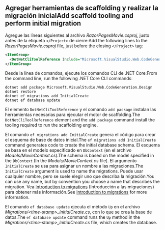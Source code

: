 <a name="cli"></a>

## <a name="add-scaffold-tooling-and-perform-initial-migration"></a><span data-ttu-id="799e1-101">Agregar herramientas de scaffolding y realizar la migración inicial</span><span class="sxs-lookup"><span data-stu-id="799e1-101">Add scaffold tooling and perform initial migration</span></span>

<span data-ttu-id="799e1-102">Agregue las líneas siguientes al archivo *RazorPagesMovie.csproj*, justo antes de la etiqueta `</Project>` de cierre:</span><span class="sxs-lookup"><span data-stu-id="799e1-102">Add the following lines to the *RazorPagesMovie.csproj* file, just before the closing `</Project>` tag:</span></span>

```xml
<ItemGroup>
  <DotNetCliToolReference Include="Microsoft.VisualStudio.Web.CodeGeneration.Tools" Version="2.1.0-preview1-final"/>
</ItemGroup>
```
  
<span data-ttu-id="799e1-103">Desde la línea de comandos, ejecute los comandos CLI de .NET Core:</span><span class="sxs-lookup"><span data-stu-id="799e1-103">From the command line, run the following .NET Core CLI commands:</span></span>

```console
dotnet add package Microsoft.VisualStudio.Web.CodeGeneration.Design
dotnet restore
dotnet ef migrations add InitialCreate
dotnet ef database update
```

<span data-ttu-id="799e1-104">El elemento `DotNetCliToolReference` y el comando `add package` instalan las herramientas necesarias para ejecutar el motor de scaffolding.</span><span class="sxs-lookup"><span data-stu-id="799e1-104">The `DotNetCliToolReference` element and the `add package` command install the tooling required to run the scaffolding engine.</span></span>

<span data-ttu-id="799e1-105">El comando `ef migrations add InitialCreate` genera el código para crear el esquema de base de datos inicial.</span><span class="sxs-lookup"><span data-stu-id="799e1-105">The `ef migrations add InitialCreate` command generates code to create the initial database schema.</span></span> <span data-ttu-id="799e1-106">El esquema se basa en el modelo especificado en `DbContext` (en el archivo *Models/MovieContext.cs*).</span><span class="sxs-lookup"><span data-stu-id="799e1-106">The schema is based on the model specified in the `DbContext` (In the *Models/MovieContext.cs* file).</span></span> <span data-ttu-id="799e1-107">El argumento `InitialCreate` se usa para asignar un nombre a las migraciones.</span><span class="sxs-lookup"><span data-stu-id="799e1-107">The `InitialCreate` argument is used to name the migrations.</span></span> <span data-ttu-id="799e1-108">Puede usar cualquier nombre, pero se suele elegir uno que describa la migración.</span><span class="sxs-lookup"><span data-stu-id="799e1-108">You can use any name, but by convention you choose a name that describes the migration.</span></span> <span data-ttu-id="799e1-109">Vea [Introduction to migrations](xref:data/ef-mvc/migrations#introduction-to-migrations) (Introducción a las migraciones) para obtener más información.</span><span class="sxs-lookup"><span data-stu-id="799e1-109">See [Introduction to migrations](xref:data/ef-mvc/migrations#introduction-to-migrations) for more information.</span></span>

<span data-ttu-id="799e1-110">El comando `ef database update` ejecuta el método `Up` en el archivo *Migrations/\<time-stamp>_InitialCreate.cs*, con lo que se crea la base de datos.</span><span class="sxs-lookup"><span data-stu-id="799e1-110">The `ef database update` command runs the `Up` method in the *Migrations/\<time-stamp>_InitialCreate.cs* file, which creates the database.</span></span>
